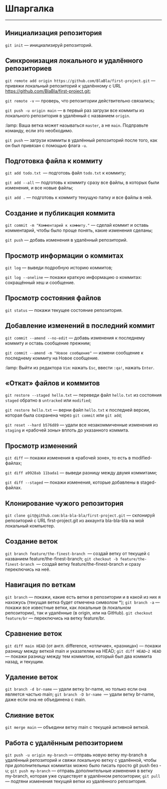 # Шпаргалка

---

## Инициализация репозитория

`git init` — инициализируй репозиторий.

## Синхронизация локального и удалённого репозиториев

`git remote add origin https://github.com/BlaBla/first-project.git`  — привяжи локальный репозиторий к удалённому с URL https://github.com/BlaBla/first-project.git;

`git remote -v` — проверь, что репозитории действительно связались;

`git push -u origin main` — в первый раз загрузи все коммиты из локального репозитория в удалённый с названием `origin`.

:lamp: Ваша ветка может называться `master`, а не `main`. Подправьте команду, если это необходимо.

`git push` — загрузи коммиты в удалённый репозиторий после того, как он был привязан с помощью флага `-u`.

## Подготовка файла к коммиту

`git add todo.txt `— подготовь файл `todo.txt` к коммиту;

`git add --all` — подготовь к коммиту сразу все файлы, в которых были изменения, и все новые файлы;

`git add .` — подготовь к коммиту текущую папку и все файлы в ней.

## Создание и публикация коммита

`git commit -m "Комментарий к коммиту."` — сделай коммит и оставь комментарий, чтобы было проще понять, какие изменения сделаны;

`git push` — добавь изменения в удалённый репозиторий.

## Просмотр информации о коммитах

`git log` — выведи подробную историю коммитов;

`git log --oneline` — покажи краткую информацию о коммитах: сокращённый хеш и сообщение.

## Просмотр состояния файлов

`git status` — покажи текущее состояние репозитория.

## Добавление изменений в последний коммит

`git commit --amend --no-edit` — добавь изменения к последнему коммиту и оставь сообщение прежним;

`git commit --amend -m "Новое сообщение"` — измени сообщение к последнему коммиту на Новое сообщение.

:lamp: Выйти из редактора `Vim`: нажать `Esc`, ввести `:qa!`, нажать `Enter`.

## «Откат» файлов и коммитов

`git restore --staged hello.txt` — переведи файл `hello.txt` из состояния `staged` обратно в `untracked` или `modified`;

`git restore hello.txt` — верни файл `hello.txt` к последней версии, которая была сохранена через `git commit` или `git add`;

`git reset --hard b576d89` — удали все незакоммиченные изменения из `staging` и «рабочей зоны» вплоть до указанного коммита.

## Просмотр изменений

`git diff` — покажи изменения в «рабочей зоне», то есть в modified-файлах;

`git diff a9928ab 11bada1` — выведи разницу между двумя коммитами;

`git diff --staged` — покажи изменения, которые добавлены в staged-файлах.

## Клонирование чужого репозитория

`git clone git@github.com:bla-bla-bla/first-project.git` — склонируй репозиторий с URL first-project.git из аккаунта bla-bla-bla на мой локальный компьютер.

## Создание веток

`git branch feature/the-finest-branch `— создай ветку от текущей с названием feature/the-finest-branch;
`git checkout -b feature/the-finest-branch `— создай ветку feature/the-finest-branch и сразу переключись на неё.

## Навигация по веткам

`git branch` — покажи, какие есть ветки в репозитории и в какой из них я нахожусь (текущая ветка будет отмечена символом *);
`git branch -a` — покажи все известные ветки, как локальные (в локальном репозитории), так и удалённые (в origin, или на GitHub).
`git checkout feature/br` — переключись на ветку feature/br.

## Сравнение веток

`git diff main HEAD` (от англ. difference, «отличие», «разница») — покажи разницу между веткой main и указателем на HEAD;
`git diff HEAD~2 HEAD` — покажи разницу между тем коммитом, который был два коммита назад, и текущим.

## Удаление веток

`git branch -d br-name` — удали ветку br-name, но только если она является частью main;
`git branch -D br-name `— удали ветку br-name, даже если она не объединена с main.

## Слияние веток

`git merge main` — объедини ветку main с текущей активной веткой. 

## Работа с удалённым репозиторием

`git push -u origin my-branch` — отправь новую ветку my-branch в удалённый репозиторий и свяжи локальную ветку с удалённой, чтобы при дополнительных коммитах можно было писать просто git push без -u;
`git push my-branch` — отправь дополнительные изменения в ветку my-branch, которая уже существует в удалённом репозитории;
`git pull` — подтяни изменения текущей ветки из удалённого репозитория.
